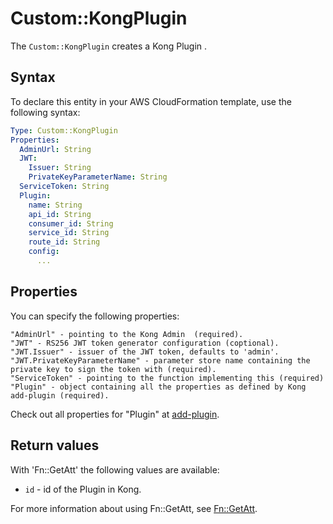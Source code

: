 # Custom::KongPlugin
The `Custom::KongPlugin` creates a Kong Plugin .

## Syntax
To declare this entity in your AWS CloudFormation template, use the following syntax:

```yaml
Type: Custom::KongPlugin
Properties:
  AdminUrl: String
  JWT:
    Issuer: String
    PrivateKeyParameterName: String
  ServiceToken: String
  Plugin:
    name: String
    api_id: String
    consumer_id: String
    service_id: String
    route_id: String
    config:
      ...
```

## Properties
You can specify the following properties:

    "AdminUrl" - pointing to the Kong Admin  (required).
    "JWT" - RS256 JWT token generator configuration (coptional).
    "JWT.Issuer" - issuer of the JWT token, defaults to 'admin'.
    "JWT.PrivateKeyParameterName" - parameter store name containing the private key to sign the token with (required).
    "ServiceToken" - pointing to the function implementing this (required)
    "Plugin" - object containing all the properties as defined by Kong add-plugin (required).

Check out all properties for "Plugin" at [add-plugin](https://getkong.org/docs/0.11.x/admin-api/#add-plugin).

## Return values
With 'Fn::GetAtt' the following values are available:

- `id` - id of the Plugin in Kong.

For more information about using Fn::GetAtt, see [Fn::GetAtt](http://docs.aws.amazon.com/AWSCloudFormation/latest/UserGuide/intrinsic-function-reference-getatt.html).
